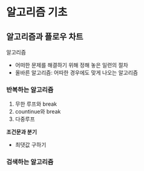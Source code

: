 # 알고리즘 기초
## 알고리즘과 플로우 차트
알고리즘
* 어떠한 문제를 해결하기 위해 정해 놓은 일련의 절차
* 올바른 알고리즘: 어따한 경우에도 맞게 나오는 알고리즘


### 반복하는 알고리즘
1. 무한 루프와 break
2. countinue와 break
3. 다중루프

**조건문과 분기**
* 최댓값 구하기


### 검색하는 알고리즘
